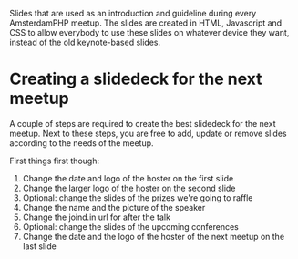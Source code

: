 Slides that are used as an introduction and guideline during every AmsterdamPHP
meetup. The slides are created in HTML, Javascript and CSS to allow everybody
to use these slides on whatever device they want, instead of the old
keynote-based slides.

# Creating a slidedeck for the next meetup

A couple of steps are required to create the best slidedeck for the next meetup.
Next to these steps, you are free to add, update or remove slides according to
the needs of the meetup.

First things first though:

1. Change the date and logo of the hoster on the first slide
2. Change the larger logo of the hoster on the second slide
3. Optional: change the slides of the prizes we're going to raffle
4. Change the name and the picture of the speaker
5. Change the joind.in url for after the talk
6. Optional: change the slides of the upcoming conferences
7. Change the date and the logo of the hoster of the next meetup on the last slide
